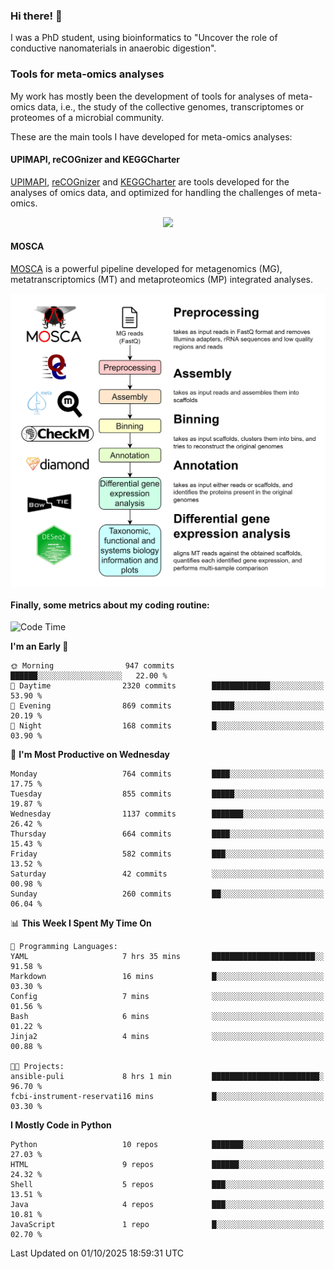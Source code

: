 ### Hi there! 👋

I was a PhD student, using bioinformatics to "Uncover the role of conductive nanomaterials in anaerobic digestion".

### Tools for meta-omics analyses

My work has mostly been the development of tools for analyses of meta-omics data, i.e., the study of the collective genomes, transcriptomes or proteomes of a microbial community.

These are the main tools I have developed for meta-omics analyses:

#### UPIMAPI, reCOGnizer and KEGGCharter

[UPIMAPI](https://github.com/iquasere/UPIMAPI), [reCOGnizer](https://github.com/iquasere/reCOGnizer) and [KEGGCharter](https://github.com/iquasere/KEGGCharter) are tools developed for the analyses of omics data, and optimized for handling the challenges of meta-omics.

<p align="center">
    <img src="assets/annotation_paper.png">
</p>

#### MOSCA

[MOSCA](https://github.com/iquasere/MOSCA) is a powerful pipeline developed for metagenomics (MG), metatranscriptomics (MT) and metaproteomics (MP) integrated analyses.

<p align="center">
    <img src="assets/mosca_workflow.png" align="center" width="700">
</p>


#### Finally, some metrics about my coding routine:

<!--START_SECTION:waka-->
![Code Time](http://img.shields.io/badge/Code%20Time-1%2C043%20hrs%2025%20mins-blue)

**I'm an Early 🐤** 

```text
🌞 Morning                947 commits         ██████░░░░░░░░░░░░░░░░░░░   22.00 % 
🌆 Daytime                2320 commits        █████████████░░░░░░░░░░░░   53.90 % 
🌃 Evening                869 commits         █████░░░░░░░░░░░░░░░░░░░░   20.19 % 
🌙 Night                  168 commits         █░░░░░░░░░░░░░░░░░░░░░░░░   03.90 % 
```
📅 **I'm Most Productive on Wednesday** 

```text
Monday                   764 commits         ████░░░░░░░░░░░░░░░░░░░░░   17.75 % 
Tuesday                  855 commits         █████░░░░░░░░░░░░░░░░░░░░   19.87 % 
Wednesday                1137 commits        ███████░░░░░░░░░░░░░░░░░░   26.42 % 
Thursday                 664 commits         ████░░░░░░░░░░░░░░░░░░░░░   15.43 % 
Friday                   582 commits         ███░░░░░░░░░░░░░░░░░░░░░░   13.52 % 
Saturday                 42 commits          ░░░░░░░░░░░░░░░░░░░░░░░░░   00.98 % 
Sunday                   260 commits         ██░░░░░░░░░░░░░░░░░░░░░░░   06.04 % 
```


📊 **This Week I Spent My Time On** 

```text
💬 Programming Languages: 
YAML                     7 hrs 35 mins       ███████████████████████░░   91.58 % 
Markdown                 16 mins             █░░░░░░░░░░░░░░░░░░░░░░░░   03.30 % 
Config                   7 mins              ░░░░░░░░░░░░░░░░░░░░░░░░░   01.56 % 
Bash                     6 mins              ░░░░░░░░░░░░░░░░░░░░░░░░░   01.22 % 
Jinja2                   4 mins              ░░░░░░░░░░░░░░░░░░░░░░░░░   00.88 % 

🐱‍💻 Projects: 
ansible-puli             8 hrs 1 min         ████████████████████████░   96.70 % 
fcbi-instrument-reservati16 mins             █░░░░░░░░░░░░░░░░░░░░░░░░   03.30 % 
```

**I Mostly Code in Python** 

```text
Python                   10 repos            ███████░░░░░░░░░░░░░░░░░░   27.03 % 
HTML                     9 repos             ██████░░░░░░░░░░░░░░░░░░░   24.32 % 
Shell                    5 repos             ███░░░░░░░░░░░░░░░░░░░░░░   13.51 % 
Java                     4 repos             ███░░░░░░░░░░░░░░░░░░░░░░   10.81 % 
JavaScript               1 repo              █░░░░░░░░░░░░░░░░░░░░░░░░   02.70 % 
```




 Last Updated on 01/10/2025 18:59:31 UTC
<!--END_SECTION:waka-->
